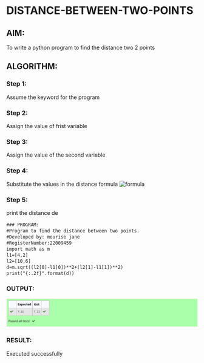 # DISTANCE-BETWEEN-TWO-POINTS

## AIM:
To write a python program to find the distance two 2 points
## ALGORITHM:
### Step 1: 
Assume the keyword for the program
### Step 2: 
Assign the value of frist variable
### Step 3: 
Assign the value of the second variable
### Step 4: 
Substitute the values in the distance formula  ![formula](/formula.jpg)
### Step 5: 
print the distance de
```
### PROGRAM:
#Program to find the distance between two points.
#Developed by: mourise jane
#RegisterNumber:22009459
import math as m
l1=[4,2]
l2=[10,6]
d=m.sqrt((l2[0]-l1[0])**2+(l2[1]-l1[1])**2)
print("{:.2f}".format(d))
```
  


### OUTPUT:
![output](./Screenshot%20(10).png)


### RESULT:
Executed successfully